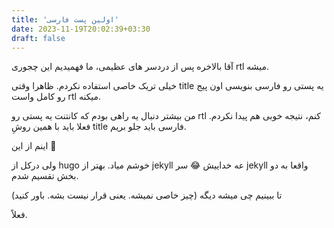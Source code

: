 ```yaml
---
title: 'اولین پست فارسی'
date: 2023-11-19T20:02:39+03:30
draft: false
---
```


آقا بالاخره پس از دردسر های عظیمی، ما فهمیدیم این چجوری rtl میشه.

خیلی تریک خاصی استفاده نکردم. ظاهرا وقتی title یه پستی رو فارسی بنویسی اون پیج رو کامل واست rtl میکنه.

من بیشتر دنبال یه راهی بودم که کانتنت یه پستی رو rtl کنم، نتیجه خوبی هم پیدا نکردم.
فعلا باید با همین روشِ title فارسی باید جلو بریم.

اینم از این 🙂

ولی درکل از hugo خوشم میاد. بهتر از jekyll عه خداییش 😂
سر jekyll واقعا به دو بخش تقسیم شدم.

تا ببینیم چی میشه دیگه (چیز خاصی نمیشه. یعنی قرار نیست بشه. باور کنید)

فعلاً.